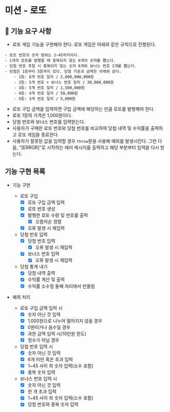 # 미션 - 로또

## 🚀 기능 요구 사항

- 로또 게임 기능을 구현해야 한다. 로또 게임은 아래와 같은 규칙으로 진행된다.

```
- 로또 번호의 숫자 범위는 1~45까지이다.
- 1개의 로또를 발행할 때 중복되지 않는 6개의 숫자를 뽑는다.
- 당첨 번호 추첨 시 중복되지 않는 숫자 6개와 보너스 번호 1개를 뽑는다.
- 당첨은 1등부터 5등까지 있다. 당첨 기준과 금액은 아래와 같다.
    - 1등: 6개 번호 일치 / 2,000,000,000원
    - 2등: 5개 번호 + 보너스 번호 일치 / 30,000,000원
    - 3등: 5개 번호 일치 / 1,500,000원
    - 4등: 4개 번호 일치 / 50,000원
    - 5등: 3개 번호 일치 / 5,000원
```

- 로또 구입 금액을 입력하면 구입 금액에 해당하는 만큼 로또를 발행해야 한다.
- 로또 1장의 가격은 1,000원이다.
- 당첨 번호와 보너스 번호를 입력받는다.
- 사용자가 구매한 로또 번호와 당첨 번호를 비교하여 당첨 내역 및 수익률을 출력하고 로또 게임을 종료한다.
- 사용자가 잘못된 값을 입력할 경우 `throw`문을 사용해 예외를 발생시킨다. 그런 다음, "[ERROR]"로 시작하는 에러 메시지를 출력하고 해당 부분부터 입력을 다시 받는다.

## 기능 구현 목록

- 기능 구현

  - 로또 구입
    - [x] 로또 구입 금액 입력
    - [x] 로또 번호 생성
    - [x] 발행한 로또 수량 및 번호를 출력
      - [x] 오름차순 정렬
    - [x] 오류 발생 시 재입력
  - 당첨 번호 입력
    - [x] 당첨 번호 입력
      - [x] 오류 발생 시 재입력
    - [x] 보너스 번호 입력
      - [x] 오류 발생 시 재입력
  - 당첨 통계 내기
    - [x] 당첨 내역 출력
    - [x] 수익률 계산 및 출력
    - [x] 수익률 소수점 둘째 자리에서 반올림

- 예외 처리
  - 로또 구입 금액 입력 시
    - [x] 숫자 아닌 것 입력
    - [x] 1,000원으로 나누어 떨어지지 않을 경우
    - [x] 0원이거나 음수일 경우
    - [x] 과한 금액 입력 시(10만원 한도)
    - [x] 정수가 아닐 경우
  - 당첨 번호 입력 시
    - [x] 숫자 아닌 것 입력
    - [x] 6개 미만 혹은 초과 입력
    - [x] 1~45 사이 외 숫자 입력(소수 포함)
    - [x] 중복 숫자 입력
  - 보너스 번호 입력 시
    - [x] 숫자 아닌 것 입력
    - [x] 한 개 초과 입력
    - [x] 1~45 사이 외 숫자 입력(소수 포함)
    - [x] 당첨 번호와 중복 숫자 입력
